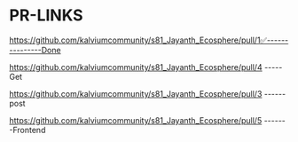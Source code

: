 # PR-LINKS



https://github.com/kalviumcommunity/s81_Jayanth_Ecosphere/pull/1✅---------------Done

https://github.com/kalviumcommunity/s81_Jayanth_Ecosphere/pull/4 -----Get

https://github.com/kalviumcommunity/s81_Jayanth_Ecosphere/pull/3 ------post

https://github.com/kalviumcommunity/s81_Jayanth_Ecosphere/pull/5  -------Frontend
